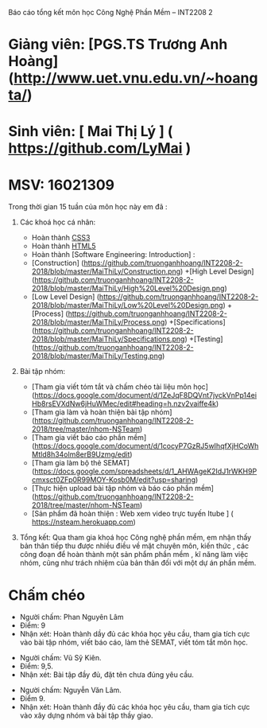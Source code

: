 Báo cáo tổng kết môn học Công Nghệ Phần Mềm – INT2208 2

# Giảng viên: [PGS.TS Trương Anh Hoàng] (http://www.uet.vnu.edu.vn/~hoangta/) 
# Sinh viên: [ Mai Thị Lý ] ( https://github.com/LyMai ) 
# MSV: 16021309

Trong thời gian 15 tuần của môn học này em đã : 
1. Các khoá học cá nhân:
	- Hoàn thành [CSS3](https://github.com/truonganhhoang/INT2208-2-2018/tree/master/MaiThiLy/CSS)
	- Hoàn thành [HTML5](https://github.com/truonganhhoang/INT2208-2-2018/tree/master/MaiThiLy/HTML5)
	- Hoàn thành [Software Engineering: Introduction] :
	+ [Construction]
	(https://github.com/truonganhhoang/INT2208-2-2018/blob/master/MaiThiLy/Construction.png)
	+[High Level Design] (https://github.com/truonganhhoang/INT2208-2-2018/blob/master/MaiThiLy/High%20Level%20Design.png)
	+ [Low Level Design] (https://github.com/truonganhhoang/INT2208-2-2018/blob/master/MaiThiLy/Low%20Level%20Design.png)
	+[Process] (https://github.com/truonganhhoang/INT2208-2-2018/blob/master/MaiThiLy/Process.png)
	+[Specifications] (https://github.com/truonganhhoang/INT2208-2-2018/blob/master/MaiThiLy/Specifications.png)
	+[Testing] (https://github.com/truonganhhoang/INT2208-2-2018/blob/master/MaiThiLy/Testing.png)

2. Bài tập nhóm:
	- [Tham gia viết tóm tắt và chấm chéo tài liệu môn học] (https://docs.google.com/document/d/1ZeJqF8DQVnt7jvckVnPp14eiHb8rsEVXdNw6jHuWMec/edit#heading=h.nzv2vaiffe4k)
	- [Tham gia làm và hoàn thiện bài tập nhóm] (https://github.com/truonganhhoang/INT2208-2-2018/tree/master/nhom-NSTeam)
	- [Tham gia viết báo cáo phần mềm] (https://docs.google.com/document/d/1cocyP7GzRJ5wIhqfXjHCoWhMtld8h34olm8erB9Uzmg/edit)
	- [Tham gia làm bộ thẻ SEMAT] (https://docs.google.com/spreadsheets/d/1_AHWAgeK2IdJ1rWKH9Pcmxsct0ZFp0R99MOY-Kosb0M/edit?usp=sharing)
	- [Thực hiện upload bài tập nhóm và báo cáo phần mềm] (https://github.com/truonganhhoang/INT2208-2-2018/tree/master/nhom-NSTeam)
	- [Sản phẩm đã hoàn thiện : Web xem video trực tuyến Itube ] ( https://nsteam.herokuapp.com)

3.	Tổng kết: 
Qua tham gia khoá học Công nghệ phần mềm, em nhận thấy bản thân tiếp thu được nhiều điều về mặt chuyên môn, kiến thức , các công đoạn để hoàn thành một sản phẩm phần mềm , kĩ năng làm việc nhóm, cũng như trách nhiệm của bản thân đối với một dự án phần mềm.



# Chấm chéo
- Người chấm: Phan Nguyên Lâm
- Điểm: 9
- Nhận xét: Hoàn thành dầy đủ các khóa học yêu cầu, tham gia tích cực vào bài tập nhóm, viết báo cáo, làm thẻ SEMAT, viết tóm tắt môn học.

*	Người chấm: Vũ Sỹ Kiên.
*	Điểm: 9,5.
*	Nhận xét: Bài tập đầy đủ, đặt tên chưa đúng yêu cầu.

- Người chấm: Nguyễn Văn Lâm.
- Điểm 9.
- Nhận xét: Hoàn thành đầy đủ các khóa học yêu cầu, tham gia tích cực vào xây dựng nhóm và bài tập thầy giao.
